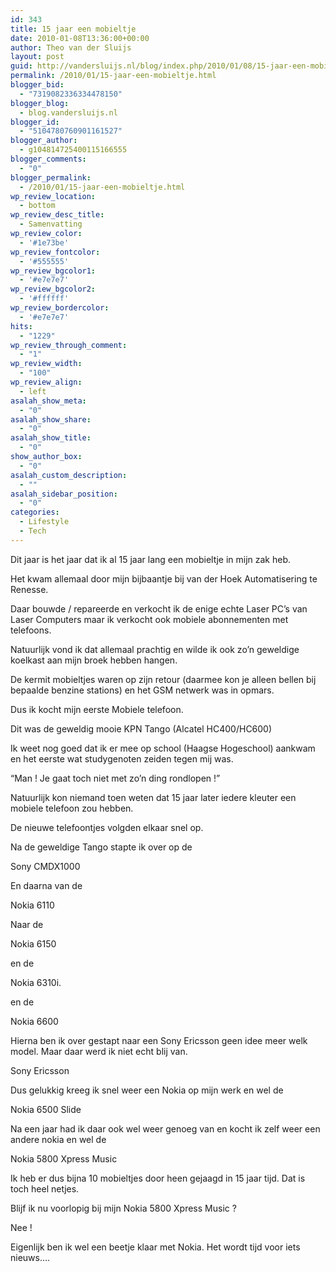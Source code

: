 ```yaml
---
id: 343
title: 15 jaar een mobieltje
date: 2010-01-08T13:36:00+00:00
author: Theo van der Sluijs
layout: post
guid: http://vandersluijs.nl/blog/index.php/2010/01/08/15-jaar-een-mobieltje/
permalink: /2010/01/15-jaar-een-mobieltje.html
blogger_bid:
  - "7319082336334478150"
blogger_blog:
  - blog.vandersluijs.nl
blogger_id:
  - "5104780760901161527"
blogger_author:
  - g104814725400115166555
blogger_comments:
  - "0"
blogger_permalink:
  - /2010/01/15-jaar-een-mobieltje.html
wp_review_location:
  - bottom
wp_review_desc_title:
  - Samenvatting
wp_review_color:
  - '#1e73be'
wp_review_fontcolor:
  - '#555555'
wp_review_bgcolor1:
  - '#e7e7e7'
wp_review_bgcolor2:
  - '#ffffff'
wp_review_bordercolor:
  - '#e7e7e7'
hits:
  - "1229"
wp_review_through_comment:
  - "1"
wp_review_width:
  - "100"
wp_review_align:
  - left
asalah_show_meta:
  - "0"
asalah_show_share:
  - "0"
asalah_show_title:
  - "0"
show_author_box:
  - "0"
asalah_custom_description:
  - ""
asalah_sidebar_position:
  - "0"
categories:
  - Lifestyle
  - Tech
---
```

Dit jaar is het jaar dat ik al 15 jaar lang een mobieltje in mijn zak heb.

Het kwam allemaal door mijn bijbaantje bij van der Hoek Automatisering te Renesse.

Daar bouwde / repareerde en verkocht ik de enige echte Laser PC’s van Laser Computers maar ik verkocht ook mobiele abonnementen met telefoons.

Natuurlijk vond ik dat allemaal prachtig en wilde ik ook zo’n geweldige koelkast aan mijn broek hebben hangen.

De kermit mobieltjes waren op zijn retour (daarmee kon je alleen bellen bij bepaalde benzine stations) en het GSM netwerk was in opmars.

Dus ik kocht mijn eerste Mobiele telefoon.

Dit was de geweldig mooie KPN Tango (Alcatel HC400/HC600)

Ik weet nog goed dat ik er mee op school (Haagse Hogeschool) aankwam en het eerste wat studygenoten zeiden tegen mij was.

“Man ! Je gaat toch niet met zo’n ding rondlopen !”

Natuurlijk kon niemand toen weten dat 15 jaar later iedere kleuter een mobiele telefoon zou hebben.

De nieuwe telefoontjes volgden elkaar snel op.

Na de geweldige Tango stapte ik over op de

Sony CMDX1000

En daarna van de

Nokia 6110

Naar de

Nokia 6150

en de

Nokia 6310i.

en de

Nokia 6600

Hierna ben ik over gestapt naar een Sony Ericsson geen idee meer welk model. Maar daar werd ik niet echt blij van.

Sony Ericsson

Dus gelukkig kreeg ik snel weer een Nokia op mijn werk en wel de

Nokia 6500 Slide

Na een jaar had ik daar ook wel weer genoeg van en kocht ik zelf weer een andere nokia en wel de

Nokia 5800 Xpress Music

Ik heb er dus bijna 10 mobieltjes door heen gejaagd in 15 jaar tijd. Dat is toch heel netjes.

Blijf ik nu voorlopig bij mijn Nokia 5800 Xpress Music ?

Nee !

Eigenlijk ben ik wel een beetje klaar met Nokia. Het wordt tijd voor iets nieuws….